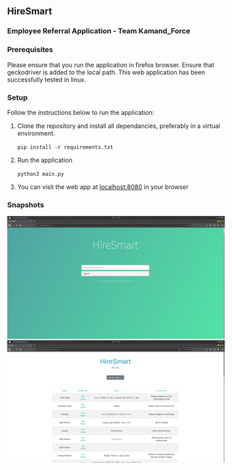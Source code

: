 ## HireSmart
### Employee Referral Application - Team Kamand_Force

### Prerequisites
Please ensure that you run the application in firefox browser. Ensure that geckodriver is added to the local path.
This web application has been successfully tested in linux.

### Setup
Follow the instructions below to run the application:
1. Clone the repository and install all dependancies, preferably in a virtual environment.

    `pip install -r requirements.txt`
2. Run the application

    `python3 main.py`
3. You can visit the web app at [localhost:8080](http://localhost:8080) in your browser

### Snapshots
![landing page](https://github.com/harnaman-hk/HireSmart_hackathon/blob/main/img/Screenshot%20from%202021-02-07%2013-52-48.png)
<br>
![output page](https://github.com/harnaman-hk/HireSmart_hackathon/blob/main/img/Screenshot%20from%202021-02-07%2013-57-01.png)
